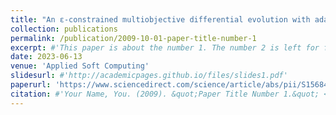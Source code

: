 ```yaml
---
title: "An ɛ-constrained multiobjective differential evolution with adaptive gradient-based repair method for real-world constrained optimization problems"
collection: publications
permalink: /publication/2009-10-01-paper-title-number-1
excerpt: #'This paper is about the number 1. The number 2 is left for future work.'
date: 2023-06-13
venue: 'Applied Soft Computing'
slidesurl: #'http://academicpages.github.io/files/slides1.pdf'
paperurl: 'https://www.sciencedirect.com/science/article/abs/pii/S1568494623012206'
citation: #'Your Name, You. (2009). &quot;Paper Title Number 1.&quot; <i>Journal 1</i>. 1(1).'
---
```

